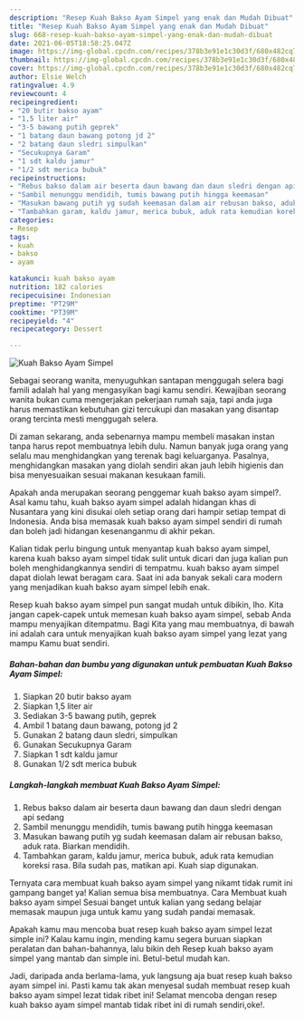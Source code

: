 ```yaml
---
description: "Resep Kuah Bakso Ayam Simpel yang enak dan Mudah Dibuat"
title: "Resep Kuah Bakso Ayam Simpel yang enak dan Mudah Dibuat"
slug: 668-resep-kuah-bakso-ayam-simpel-yang-enak-dan-mudah-dibuat
date: 2021-06-05T18:58:25.047Z
image: https://img-global.cpcdn.com/recipes/378b3e91e1c30d3f/680x482cq70/kuah-bakso-ayam-simpel-foto-resep-utama.jpg
thumbnail: https://img-global.cpcdn.com/recipes/378b3e91e1c30d3f/680x482cq70/kuah-bakso-ayam-simpel-foto-resep-utama.jpg
cover: https://img-global.cpcdn.com/recipes/378b3e91e1c30d3f/680x482cq70/kuah-bakso-ayam-simpel-foto-resep-utama.jpg
author: Elsie Welch
ratingvalue: 4.9
reviewcount: 4
recipeingredient:
- "20 butir bakso ayam"
- "1,5 liter air"
- "3-5 bawang putih geprek"
- "1 batang daun bawang potong jd 2"
- "2 batang daun sledri simpulkan"
- "Secukupnya Garam"
- "1 sdt kaldu jamur"
- "1/2 sdt merica bubuk"
recipeinstructions:
- "Rebus bakso dalam air beserta daun bawang dan daun sledri dengan api sedang"
- "Sambil menunggu mendidih, tumis bawang putih hingga keemasan"
- "Masukan bawang putih yg sudah keemasan dalam air rebusan bakso, aduk rata. Biarkan mendidih."
- "Tambahkan garam, kaldu jamur, merica bubuk, aduk rata kemudian koreksi rasa. Bila sudah pas, matikan api. Kuah siap digunakan."
categories:
- Resep
tags:
- kuah
- bakso
- ayam

katakunci: kuah bakso ayam 
nutrition: 182 calories
recipecuisine: Indonesian
preptime: "PT29M"
cooktime: "PT39M"
recipeyield: "4"
recipecategory: Dessert

---
```



![Kuah Bakso Ayam Simpel](https://img-global.cpcdn.com/recipes/378b3e91e1c30d3f/680x482cq70/kuah-bakso-ayam-simpel-foto-resep-utama.jpg)

Sebagai seorang wanita, menyuguhkan santapan menggugah selera bagi famili adalah hal yang mengasyikan bagi kamu sendiri. Kewajiban seorang  wanita bukan cuma mengerjakan pekerjaan rumah saja, tapi anda juga harus memastikan kebutuhan gizi tercukupi dan masakan yang disantap orang tercinta mesti menggugah selera.

Di zaman  sekarang, anda sebenarnya mampu membeli masakan instan tanpa harus repot membuatnya lebih dulu. Namun banyak juga orang yang selalu mau menghidangkan yang terenak bagi keluarganya. Pasalnya, menghidangkan masakan yang diolah sendiri akan jauh lebih higienis dan bisa menyesuaikan sesuai makanan kesukaan famili. 



Apakah anda merupakan seorang penggemar kuah bakso ayam simpel?. Asal kamu tahu, kuah bakso ayam simpel adalah hidangan khas di Nusantara yang kini disukai oleh setiap orang dari hampir setiap tempat di Indonesia. Anda bisa memasak kuah bakso ayam simpel sendiri di rumah dan boleh jadi hidangan kesenanganmu di akhir pekan.

Kalian tidak perlu bingung untuk menyantap kuah bakso ayam simpel, karena kuah bakso ayam simpel tidak sulit untuk dicari dan juga kalian pun boleh menghidangkannya sendiri di tempatmu. kuah bakso ayam simpel dapat diolah lewat beragam cara. Saat ini ada banyak sekali cara modern yang menjadikan kuah bakso ayam simpel lebih enak.

Resep kuah bakso ayam simpel pun sangat mudah untuk dibikin, lho. Kita jangan capek-capek untuk memesan kuah bakso ayam simpel, sebab Anda mampu menyajikan ditempatmu. Bagi Kita yang mau membuatnya, di bawah ini adalah cara untuk menyajikan kuah bakso ayam simpel yang lezat yang mampu Kamu buat sendiri.

<!--inarticleads1-->

##### Bahan-bahan dan bumbu yang digunakan untuk pembuatan Kuah Bakso Ayam Simpel:

1. Siapkan 20 butir bakso ayam
1. Siapkan 1,5 liter air
1. Sediakan 3-5 bawang putih, geprek
1. Ambil 1 batang daun bawang, potong jd 2
1. Gunakan 2 batang daun sledri, simpulkan
1. Gunakan Secukupnya Garam
1. Siapkan 1 sdt kaldu jamur
1. Gunakan 1/2 sdt merica bubuk




<!--inarticleads2-->

##### Langkah-langkah membuat Kuah Bakso Ayam Simpel:

1. Rebus bakso dalam air beserta daun bawang dan daun sledri dengan api sedang
1. Sambil menunggu mendidih, tumis bawang putih hingga keemasan
1. Masukan bawang putih yg sudah keemasan dalam air rebusan bakso, aduk rata. Biarkan mendidih.
1. Tambahkan garam, kaldu jamur, merica bubuk, aduk rata kemudian koreksi rasa. Bila sudah pas, matikan api. Kuah siap digunakan.




Ternyata cara membuat kuah bakso ayam simpel yang nikamt tidak rumit ini gampang banget ya! Kalian semua bisa membuatnya. Cara Membuat kuah bakso ayam simpel Sesuai banget untuk kalian yang sedang belajar memasak maupun juga untuk kamu yang sudah pandai memasak.

Apakah kamu mau mencoba buat resep kuah bakso ayam simpel lezat simple ini? Kalau kamu ingin, mending kamu segera buruan siapkan peralatan dan bahan-bahannya, lalu bikin deh Resep kuah bakso ayam simpel yang mantab dan simple ini. Betul-betul mudah kan. 

Jadi, daripada anda berlama-lama, yuk langsung aja buat resep kuah bakso ayam simpel ini. Pasti kamu tak akan menyesal sudah membuat resep kuah bakso ayam simpel lezat tidak ribet ini! Selamat mencoba dengan resep kuah bakso ayam simpel mantab tidak ribet ini di rumah sendiri,oke!.

